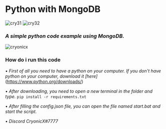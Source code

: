 # Python with MongoDB
![cry31](https://cdn.discordapp.com/attachments/846754982236782593/846904499020234822/745319947395137586.png) ![cry32](https://cdn.discordapp.com/emojis/714547839950389341.png?v=1)

### *A simple python code example using MongoDB.* 


![cryonicx](https://cdn.discordapp.com/attachments/839135788246630482/846913400507727912/unknown.png)


### How do i run this code

 • *First of all you need to have a python on your computer. If you don't have python on your computer, download it [here]*(https://www.python.org/downloads/) 

 • *After downloading, you need to open a new terminal in the folder and type.* ```pip install -r requirements.txt```

 • *After filling the config.json file, you can open the file named start.bat and start the script.*

 • *Discord CryonicX#7777*